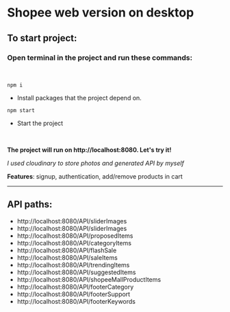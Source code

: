 # Shopee web version on desktop

## To start project:

### Open terminal in the project and run these commands:

<br />

```
npm i
```

-   Install packages that the project depend on.

```
npm start
```

-   Start the project

<br />

**The project will run on http://localhost:8080. Let's try it!**

_I used cloudinary to store photos and generated API by myself_

**Features**: signup, authentication, add/remove products in cart

---

## API paths:

-   http://localhost:8080/API/sliderImages
-   http://localhost:8080/API/sliderImages
-   http://localhost:8080/API/proposedItems
-   http://localhost:8080/API/categoryItems
-   http://localhost:8080/API/flashSale
-   http://localhost:8080/API/saleItems
-   http://localhost:8080/API/trendingItems
-   http://localhost:8080/API/suggestedItems
-   http://localhost:8080/API/shopeeMallProductItems
-   http://localhost:8080/API/footerCategory
-   http://localhost:8080/API/footerSupport
-   http://localhost:8080/API/footerKeywords
